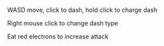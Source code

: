 WASD move, click to dash, hold click to charge dash

Right mouse click to change dash type

Eat red electrons to increase attack
